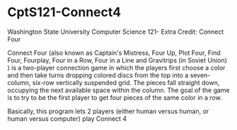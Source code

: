 # CptS121-Connect4
Washington State University Computer Science 121- Extra Credit: Connect Four

Connect Four (also known as Captain's Mistress, Four Up, Plot Four, Find Four, Fourplay, Four in a Row, Four in a Line and
Gravitrips (in Soviet Union) ) is a two-player connection game in which the players first choose a color and then take turns
dropping colored discs from the top into a seven-column, six-row vertically suspended grid. The pieces fall straight down,
occupying the next available space within the column. The goal of the game is to try to be the first player to get four pieces
of the same color in a row.

Basically, this program lets 2 players (either human versus human, or human versus computer) play Connect 4
